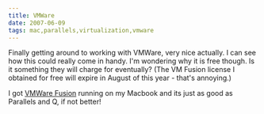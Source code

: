 ```yaml
---
title: VMWare 
date: 2007-06-09
tags: mac,parallels,virtualization,vmware
---
```

Finally getting around to working with VMWare, very nice actually. I can see how this could really come in handy. I'm wondering why it is free though. Is it something they will charge for eventually? (The VM Fusion license I obtained for free will expire in August of this year - that's annoying.)

I got <a href="http://www.docunext.com/2007/06/vmware-fusion-and-parallels-3/">VMWare Fusion</a> running on my Macbook and its just as good as Parallels and Q, if not better!

